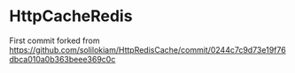 # HttpCacheRedis

First commit forked from https://github.com/solilokiam/HttpRedisCache/commit/0244c7c9d73e19f76dbca010a0b363beee369c0c